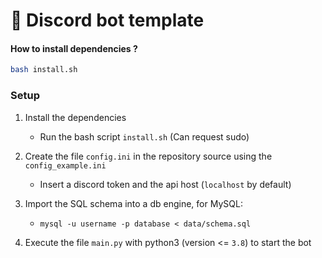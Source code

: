 # 🤖 Discord bot template 

#### How to install dependencies ?

```bash
bash install.sh
```


### Setup

1. Install the dependencies 
    - Run the bash script `install.sh` (Can request sudo)
  
2. Create the file `config.ini` in the repository source using the `config_example.ini`
    - Insert a discord token and the api host (`localhost` by default)

3. Import the SQL schema into a db engine, for MySQL:
   - `mysql -u username -p database < data/schema.sql`

4. Execute the file `main.py` with python3 (version <= `3.8`) to start the bot